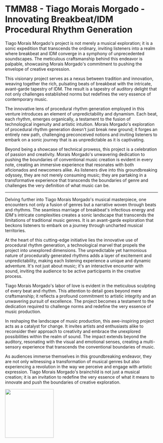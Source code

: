 # TMM88 - Tiago Morais Morgado - Innovating Breakbeat/IDM Procedural Rhythm Generation

Tiago Morais Morgado's project is not merely a musical exploration; it is a sonic expedition that transcends the ordinary, inviting listeners into a realm where breakbeat and IDM converge in a symphony of unprecedented soundscapes. The meticulous craftsmanship behind this endeavor is palpable, showcasing Morais Morgado's commitment to pushing the envelope of creative expression.

This visionary project serves as a nexus between tradition and innovation, weaving together the rich, pulsating beats of breakbeat with the intricate, avant-garde tapestry of IDM. The result is a tapestry of auditory delight that not only challenges established norms but redefines the very essence of contemporary music.

The innovative lens of procedural rhythm generation employed in this venture introduces an element of unpredictability and dynamism. Each beat, each rhythm, emerges organically, a testament to the fusion of technological ingenuity and artistic intuition. Morais Morgado's exploration of procedural rhythm generation doesn't just break new ground; it forges an entirely new path, challenging preconceived notions and inviting listeners to embark on a sonic journey that is as unpredictable as it is captivating.

Beyond being a showcase of technical prowess, this project is a celebration of passion and creativity. Morais Morgado's unwavering dedication to pushing the boundaries of conventional music creation is evident in every note, creating an immersive experience that resonates with both aficionados and newcomers alike. As listeners dive into this groundbreaking odyssey, they are not merely consuming music; they are partaking in a transformative experience that transcends the boundaries of genre and challenges the very definition of what music can be.

<hr/>

Delving further into Tiago Morais Morgado's musical masterpiece, one encounters not only a fusion of genres but a narrative woven through beats and rhythms. The seamless marriage of breakbeat's infectious energy and IDM's intricate complexities creates a sonic landscape that transcends the limitations of traditional music genres. It is an avant-garde exploration that beckons listeners to embark on a journey through uncharted musical territories.

At the heart of this cutting-edge initiative lies the innovative use of procedural rhythm generation, a technological marvel that propels the project into unexplored dimensions. The unpredictable yet harmonious nature of procedurally generated rhythms adds a layer of excitement and unpredictability, making each listening experience a unique and dynamic adventure. It's not just about music; it's an interactive encounter with sound, inviting the audience to be active participants in the creative process.

Tiago Morais Morgado's labor of love is evident in the meticulous sculpting of every beat and rhythm. This attention to detail goes beyond mere craftsmanship; it reflects a profound commitment to artistic integrity and an unwavering pursuit of excellence. The project becomes a testament to the dedication required to challenge norms and redefine the very essence of music production.

In reshaping the landscape of music production, this awe-inspiring project acts as a catalyst for change. It invites artists and enthusiasts alike to reconsider their approach to creativity and embrace the unexplored possibilities within the realm of sound. The impact extends beyond the auditory, resonating with the visual and emotional senses, creating a multi-sensory experience that transcends the conventional boundaries of music.

As audiences immerse themselves in this groundbreaking endeavor, they are not only witnessing a transformation of musical genres but also experiencing a revolution in the way we perceive and engage with artistic expression. Tiago Morais Morgado's brainchild is not just a musical creation; it is an invitation to redefine the very essence of what it means to innovate and push the boundaries of creative exploration.

<img src="https://steamuserimages-a.akamaihd.net/ugc/869619616635689916/C6C1E5D4AD231C9EBDF21C8A372952A5EDA6E065/?imw=512&&ima=fit&impolicy=Letterbox&imcolor=%23000000&letterbox=false" width="160"></img>
